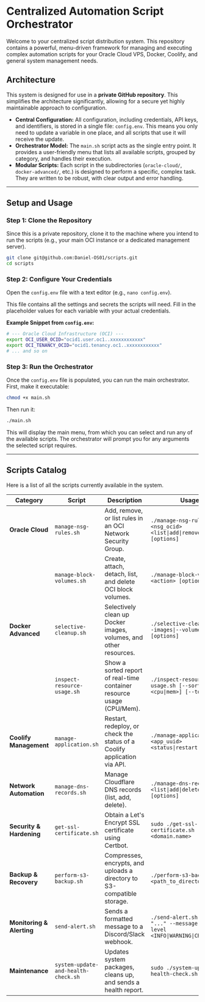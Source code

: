 # Centralized Automation Script Orchestrator

Welcome to your centralized script distribution system. This repository contains a powerful, menu-driven framework for managing and executing complex automation scripts for your Oracle Cloud VPS, Docker, Coolify, and general system management needs.

## Architecture

This system is designed for use in a **private GitHub repository**. This simplifies the architecture significantly, allowing for a secure yet highly maintainable approach to configuration.

*   **Central Configuration:** All configuration, including credentials, API keys, and identifiers, is stored in a single file: `config.env`. This means you only need to update a variable in one place, and all scripts that use it will receive the update.
*   **Orchestrator Model:** The `main.sh` script acts as the single entry point. It provides a user-friendly menu that lists all available scripts, grouped by category, and handles their execution.
*   **Modular Scripts:** Each script in the subdirectories (`oracle-cloud/`, `docker-advanced/`, etc.) is designed to perform a specific, complex task. They are written to be robust, with clear output and error handling.

---

## Setup and Usage

### Step 1: Clone the Repository

Since this is a private repository, clone it to the machine where you intend to run the scripts (e.g., your main OCI instance or a dedicated management server).

```bash
git clone git@github.com:Daniel-OS01/scripts.git
cd scripts
```

### Step 2: Configure Your Credentials

Open the `config.env` file with a text editor (e.g., `nano config.env`).

This file contains all the settings and secrets the scripts will need. Fill in the placeholder values for each variable with your actual credentials.

**Example Snippet from `config.env`:**
```bash
# --- Oracle Cloud Infrastructure (OCI) ---
export OCI_USER_OCID="ocid1.user.oc1..xxxxxxxxxxxx"
export OCI_TENANCY_OCID="ocid1.tenancy.oc1..xxxxxxxxxxxx"
# ... and so on
```

### Step 3: Run the Orchestrator

Once the `config.env` file is populated, you can run the main orchestrator. First, make it executable:

```bash
chmod +x main.sh
```

Then run it:
```bash
./main.sh
```

This will display the main menu, from which you can select and run any of the available scripts. The orchestrator will prompt you for any arguments the selected script requires.

---

## Scripts Catalog

Here is a list of all the scripts currently available in the system.

| Category                 | Script                                    | Description                                                                 | Usage                                                                           |
| ------------------------ | ----------------------------------------- | --------------------------------------------------------------------------- | ------------------------------------------------------------------------------- |
| **Oracle Cloud**         | `manage-nsg-rules.sh`                     | Add, remove, or list rules in an OCI Network Security Group.                | `./manage-nsg-rules.sh <nsg_ocid> <list\|add\|remove> [options]`              |
|                          | `manage-block-volumes.sh`                 | Create, attach, detach, list, and delete OCI block volumes.                 | `./manage-block-volumes.sh <action> [options]`                                  |
| **Docker Advanced**      | `selective-cleanup.sh`                    | Selectively clean up Docker images, volumes, and other resources.           | `./selective-cleanup.sh [--images\|--volumes\|--all] [options]`                   |
|                          | `inspect-resource-usage.sh`               | Show a sorted report of real-time container resource usage (CPU/Mem).       | `./inspect-resource-usage.sh [--sort-by <cpu\|mem>] [--top <n>]`                 |
| **Coolify Management**   | `manage-application.sh`                   | Restart, redeploy, or check the status of a Coolify application via API.    | `./manage-application.sh <app_uuid> <status\|restart\|redeploy>`                  |
| **Network Automation**   | `manage-dns-records.sh`                   | Manage Cloudflare DNS records (list, add, delete).                          | `./manage-dns-records.sh <list\|add\|delete> [options]`                           |
| **Security & Hardening** | `get-ssl-certificate.sh`                  | Obtain a Let's Encrypt SSL certificate using Certbot.                       | `sudo ./get-ssl-certificate.sh <domain.name>`                                   |
| **Backup & Recovery**    | `perform-s3-backup.sh`                    | Compresses, encrypts, and uploads a directory to S3-compatible storage.     | `./perform-s3-backup.sh <path_to_directory>`                                    |
| **Monitoring & Alerting**| `send-alert.sh`                           | Sends a formatted message to a Discord/Slack webhook.                       | `./send-alert.sh --title "..." --message "..." --level <INFO\|WARNING\|CRITICAL>` |
| **Maintenance**          | `system-update-and-health-check.sh`       | Updates system packages, cleans up, and sends a health report.              | `sudo ./system-update-and-health-check.sh`                                      |
